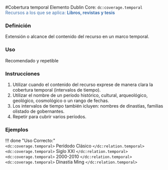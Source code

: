 #Cobertura temporal
Elemento Dublin Core: `dc:coverage.temporal`  
<span style="color:#3F72AF">Recursos a los que se aplica: __Libros, revistas y tesis__ </span>

### __Definición__
Extensión o alcance del contenido del recurso en un marco temporal.  

### __Uso__
Recomendado y repetible  

### __Instrucciones__  
1. Utilizar cuando el contenido del recurso exprese de manera clara la cobertura temporal (intervalos de tiempo).  
2. Utilizar el nombre de un período histórico, cultural, arqueológico, geológico, cosmológico o un rango de fechas.
3. Los intervalos de tiempo también icluyen: nombres de dinastías, familias olistado de gobernantes.
4. Repetir para cubrir varios períodos.

### __Ejemplos__

!!! done "Uso Correcto:"  
    `<dc:coverage.temporal>` Perídodo Clásico `</dc:relation.temporal>`  
    `<dc:coverage.temporal>` Siglo XXI `</dc:relation.temporal>`  
    `<dc:coverage.temporal>` 2000-2010 `</dc:relation.temporal>`  
    `<dc:coverage.temporal>` Dinastía Ming `</dc:relation.temporal>`  
